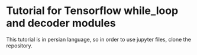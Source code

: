 # Tutorial for Tensorflow while_loop and decoder modules
This tutorial is in persian language, so in order to use jupyter files, clone the repository.
